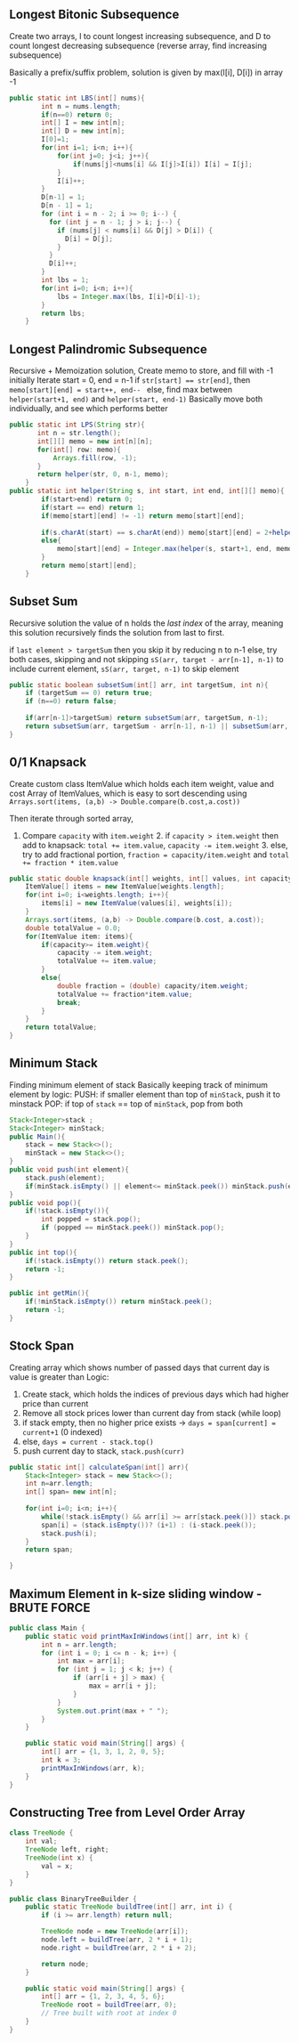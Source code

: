 ## Longest Bitonic Subsequence

Create two arrays, I to count longest increasing subsequence, and D to count longest decreasing subsequence (reverse array, find increasing subsequence)

Basically a prefix/suffix problem, solution is given by max(I[i], D[i]) in array -1

```java
public static int LBS(int[] nums){
        int n = nums.length;
        if(n==0) return 0;
        int[] I = new int[n];
        int[] D = new int[n];
        I[0]=1;
        for(int i=1; i<n; i++){
            for(int j=0; j<i; j++){
                if(nums[j]<nums[i] && I[j]>I[i]) I[i] = I[j];
            }
            I[i]++;
        }
        D[n-1] = 1;
        D[n - 1] = 1;
        for (int i = n - 2; i >= 0; i--) {
          for (int j = n - 1; j > i; j--) {
            if (nums[j] < nums[i] && D[j] > D[i]) {
              D[i] = D[j];
            }
          }
          D[i]++;
        }
        int lbs = 1;
        for(int i=0; i<n; i++){
            lbs = Integer.max(lbs, I[i]+D[i]-1);
        }
        return lbs;
    }
```


## Longest Palindromic Subsequence
Recursive + Memoization solution, 
Create memo to store, and fill with -1 initially
Iterate start = 0, end = n-1
if `str[start] == str[end]`, then `memo[start][end] = start++, end-- `
else, find max between `helper(start+1, end)` and `helper(start, end-1)`
	Basically move both individually, and see which performs better

```java
public static int LPS(String str){
       int n = str.length();
       int[][] memo = new int[n][n];
       for(int[] row: memo){
           Arrays.fill(row, -1);
       }
       return helper(str, 0, n-1, memo);
    }
public static int helper(String s, int start, int end, int[][] memo){
        if(start>end) return 0;
        if(start == end) return 1;
        if(memo[start][end] != -1) return memo[start][end];
        
        if(s.charAt(start) == s.charAt(end)) memo[start][end] = 2+helper(s, start+1, end-1, memo);
        else{
            memo[start][end] = Integer.max(helper(s, start+1, end, memo), helper(s, start, end -1, memo));
        }
        return memo[start][end];
    }
```

## Subset Sum
Recursive solution
the value of n holds the *last index* of the array, meaning this solution recursively finds the solution from last to first.

if `last element > targetSum` then you skip it by reducing n to n-1
else, try both cases, skipping and not skipping
`sS(arr, target - arr[n-1], n-1)` to include current element, 
`sS(arr, target, n-1)` to skip element

```java
public static boolean subsetSum(int[] arr, int targetSum, int n){
    if (targetSum == 0) return true;
    if (n==0) return false;
    
    if(arr[n-1]>targetSum) return subsetSum(arr, targetSum, n-1);
    return subsetSum(arr, targetSum - arr[n-1], n-1) || subsetSum(arr, targetSum, n-1);
}
```

## 0/1 Knapsack
Create custom class ItemValue which holds each item weight, value and cost
Array of ItemValues, which is easy to sort descending using `Arrays.sort(items, (a,b) -> Double.compare(b.cost,a.cost))`

Then iterate through sorted array, 
1. Compare `capacity` with `item.weight`
	2. if `capacity > item.weight` then add to knapsack: `total += item.value`, `capacity -= item.weight`
	3. else, try to add fractional portion, `fraction = capacity/item.weight` and `total += fraction * item.value` 

```java
public static double knapsack(int[] weights, int[] values, int capacity){
    ItemValue[] items = new ItemValue[weights.length];
    for(int i=0; i<weights.length; i++){
        items[i] = new ItemValue(values[i], weights[i]);
    }
    Arrays.sort(items, (a,b) -> Double.compare(b.cost, a.cost));
    double totalValue = 0.0;
    for(ItemValue item: items){
        if(capacity>= item.weight){
            capacity -= item.weight;
            totalValue += item.value;
        }
        else{
            double fraction = (double) capacity/item.weight;
            totalValue += fraction*item.value;
            break;
        }
    }
    return totalValue;
}

```
## Minimum Stack
Finding minimum element of stack
Basically keeping track of minimum element by logic:
PUSH: if smaller element than top of `minStack`, push it to minstack
POP: if top of `stack` == top of `minStack`, pop from both

```java
Stack<Integer>stack ;
Stack<Integer> minStack;
public Main(){
    stack = new Stack<>();
    minStack = new Stack<>();
}
public void push(int element){
    stack.push(element);
    if(minStack.isEmpty() || element<= minStack.peek()) minStack.push(element);
}
public void pop(){
    if(!stack.isEmpty()){
        int popped = stack.pop();
        if (popped == minStack.peek()) minStack.pop();
    }
}
public int top(){
    if(!stack.isEmpty()) return stack.peek();
    return -1;
}

public int getMin(){
    if(!minStack.isEmpty()) return minStack.peek();
    return -1;
}
```
## Stock Span
Creating array which shows number of passed days that current day is value is greater than
Logic:
1. Create stack, which holds the indices of previous days which had higher price than current
2. Remove all stock prices lower than current day from stack (while loop)
3. if stack empty, then no higher price exists -> `days = span[current] = current+1` (0 indexed)
4. else, `days = current - stack.top()`
5. push current day to stack, `stack.push(curr)`

```java
public static int[] calculateSpan(int[] arr){
    Stack<Integer> stack = new Stack<>();
    int n=arr.length;
    int[] span= new int[n];
    
    for(int i=0; i<n; i++){
        while(!stack.isEmpty() && arr[i] >= arr[stack.peek()]) stack.pop();
        span[i] = (stack.isEmpty())? (i+1) : (i-stack.peek());
        stack.push(i);
    }
    return span;

}
```

## Maximum Element in k-size sliding window - BRUTE FORCE
```java
public class Main {
    public static void printMaxInWindows(int[] arr, int k) {
        int n = arr.length;
        for (int i = 0; i <= n - k; i++) {
            int max = arr[i];
            for (int j = 1; j < k; j++) {
                if (arr[i + j] > max) {
                    max = arr[i + j];
                }
            }
            System.out.print(max + " ");
        }
    }

    public static void main(String[] args) {
        int[] arr = {1, 3, 1, 2, 0, 5};
        int k = 3;
        printMaxInWindows(arr, k);
    }
}
```

## Constructing Tree from Level Order Array

```java
class TreeNode {
    int val;
    TreeNode left, right;
    TreeNode(int x) {
        val = x;
    }
}

public class BinaryTreeBuilder {
    public static TreeNode buildTree(int[] arr, int i) {
        if (i >= arr.length) return null;

        TreeNode node = new TreeNode(arr[i]);
        node.left = buildTree(arr, 2 * i + 1);
        node.right = buildTree(arr, 2 * i + 2);

        return node;
    }

    public static void main(String[] args) {
        int[] arr = {1, 2, 3, 4, 5, 6};
        TreeNode root = buildTree(arr, 0);
        // Tree built with root at index 0
    }
}

```
